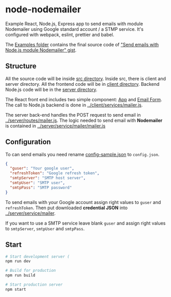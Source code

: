 # node-nodemailer


Example React, Node.js, Express app to send emails with module Nodemailer using Google standard account / a STMP service.
It's configured with webpack, eslint, prettier and babel.

The [Examples folder](https://github.com/riccardozambito/nodemailer/tree/master/examples) contains the final source code of ["Send emails with Node.js module Nodemailer" gist](https://gist.github.com/riccardozambito/8c96ca5b9decf011f77f51a1d65eef4d).


## Structure
All the source code will be inside [src directory](https://github.com/riccardozambito/nodemailer/tree/master/src). Inside src, there is client and server directory. All the frontend code will be in [client directory](https://github.com/riccardozambito/nodemailer/tree/master/src/client). Backend Node.js code will be in the [server directory](https://github.com/riccardozambito/nodemailer/tree/master/src/server).  

The React front end includes two simple component: [App](https://github.com/riccardozambito/nodemailer/tree/master/src/client/component/App.js) and [Email Form](https://github.com/riccardozambito/nodemailer/tree/master/src/client/component/EmailForm.js). The call to Node.js backend is done in [../client/services/mailer.js](https://github.com/riccardozambito/nodemailer/tree/master/src/client/services/mailer.js).

The server back-end handles the POST request to send email in [../server/routes/mailer.js](https://github.com/riccardozambito/nodemailer/tree/master/src/server/routes/mailer.js). The logic needed to send email with **Nodemailer** is contained in [../server/service/mailer/mailer.js](https://github.com/riccardozambito/nodemailer/tree/master/src/server/service/mailer/mailer.js)  
 
## Configuration
To can send emails you need rename [config-sample.json](https://github.com/riccardozambito/nodemailer/blob/master/src/server/service/config-sample.json) to `config.json`.

```json
{
  "guser": "Your google user",
  "refreshToken": "Google refresh token",
  "smtpServer": "SMTP host server",
  "smtpUser": "SMTP user",
  "smtpPass": "SMTP password"
}
```

To send emails with your Google account assign right values to `guser` and `refreshToken`. Then put downloaded **credential JSON** into [../server/service/mailer](https://github.com/riccardozambito/nodemailer/tree/master/src/server/service/mailer).

If you want to use a SMTP service leave blank `guser` and assign right values to `smtpServer`, `smtpUser` and `smtpPass`.

## Start

```bash
# Start development server (
npm run dev

# Build for production
npm run build

# Start production server
npm start
```
